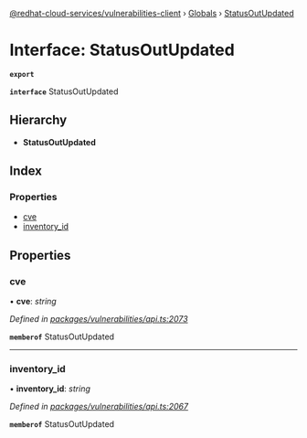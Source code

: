 [@redhat-cloud-services/vulnerabilities-client](../README.md) › [Globals](../globals.md) › [StatusOutUpdated](statusoutupdated.md)

# Interface: StatusOutUpdated

**`export`** 

**`interface`** StatusOutUpdated

## Hierarchy

* **StatusOutUpdated**

## Index

### Properties

* [cve](statusoutupdated.md#cve)
* [inventory_id](statusoutupdated.md#inventory_id)

## Properties

###  cve

• **cve**: *string*

*Defined in [packages/vulnerabilities/api.ts:2073](https://github.com/RedHatInsights/javascript-clients/blob/master/packages/vulnerabilities/api.ts#L2073)*

**`memberof`** StatusOutUpdated

___

###  inventory_id

• **inventory_id**: *string*

*Defined in [packages/vulnerabilities/api.ts:2067](https://github.com/RedHatInsights/javascript-clients/blob/master/packages/vulnerabilities/api.ts#L2067)*

**`memberof`** StatusOutUpdated
